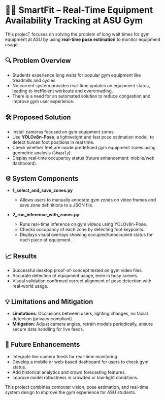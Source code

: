# 🏋️‍♂️ SmartFit – Real-Time Equipment Availability Tracking at ASU Gym

This projecT focuses on solving the problem of long wait times for gym equipment at ASU by using **real-time pose estimation** to monitor equipment usage.

## 🔍 Problem Overview

- Students experience long waits for popular gym equipment like treadmills and cycles.  
- No current system provides real-time updates on equipment status, leading to inefficient workouts and overcrowding.  
- There is a need for an automated solution to reduce congestion and improve gym user experience.

## 🛠 Proposed Solution

- Install cameras focused on gym equipment zones.  
- Use **YOLOv8n-Pose**, a lightweight and fast pose estimation model, to detect human foot positions in real time.  
- Check whether feet are inside predefined gym equipment zones using geometric analysis (`Shapely`).  
- Display real-time occupancy status (future enhancement: mobile/web dashboard).

## ⚙️ System Components

- **1_select_and_save_zones.py**  
  - Allows users to manually annotate gym zones on video frames and save zone definitions to a JSON file.

- **2_run_inference_with_zones.py**  
  - Runs real-time inference on gym videos using YOLOv8n-Pose.  
  - Checks occupancy of each zone by detecting foot keypoints.  
  - Displays visual overlays showing occupied/unoccupied status for each piece of equipment.

## 📈 Results

- Successful desktop proof-of-concept tested on gym video files.  
- Accurate detection of equipment usage, even in busy scenes.  
- Visual validation confirmed correct alignment of pose detection with real-world usage.

## 💡 Limitations and Mitigation

- **Limitations**: Occlusions between users, lighting changes, no facial detection (privacy compliant).  
- **Mitigation**: Adjust camera angles, retrain models periodically, ensure secure data handling for live feeds.

## 🚀 Future Enhancements

- Integrate live camera feeds for real-time monitoring.  
- Develop a mobile or web-based dashboard for users to check gym status.  
- Add historical analytics and crowd forecasting features.  
- Improve model robustness in crowded or low-light conditions.

This project combines computer vision, pose estimation, and real-time system design to improve the gym experience for ASU students.  
